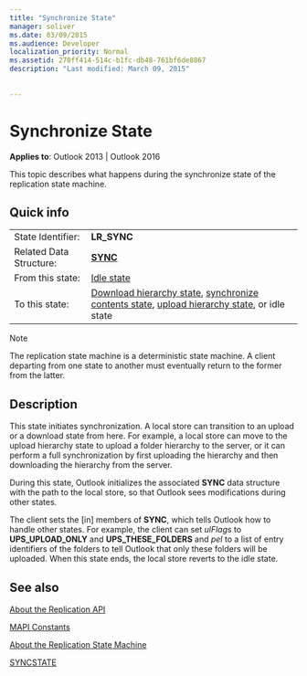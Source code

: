 ```yaml
---
title: "Synchronize State"
manager: soliver
ms.date: 03/09/2015
ms.audience: Developer
localization_priority: Normal
ms.assetid: 270ff414-514c-b1fc-db48-761bf6de8867
description: "Last modified: March 09, 2015"
 
 
---
```


# Synchronize State

  
  
**Applies to**: Outlook 2013 | Outlook 2016 
  
 This topic describes what happens during the synchronize state of the replication state machine. 
  
## Quick info

|||
|:-----|:-----|
|State Identifier:  <br/> |**LR_SYNC** <br/> |
|Related Data Structure:  <br/> |**[SYNC](sync.md)** <br/> |
|From this state:  <br/> |[Idle state](idle-state.md) <br/> |
|To this state:  <br/> |[Download hierarchy state](download-hierarchy-state.md), [synchronize contents state](synchronize-contents-state.md), [upload hierarchy state](upload-hierarchy-state.md), or idle state  <br/> |
   
> [!NOTE]
> The replication state machine is a deterministic state machine. A client departing from one state to another must eventually return to the former from the latter. 
  
## Description

This state initiates synchronization. A local store can transition to an upload or a download state from here. For example, a local store can move to the upload hierarchy state to upload a folder hierarchy to the server, or it can perform a full synchronization by first uploading the hierarchy and then downloading the hierarchy from the server.
  
During this state, Outlook initializes the associated **SYNC** data structure with the path to the local store, so that Outlook sees modifications during other states. 
  
The client sets the [in] members of **SYNC**, which tells Outlook how to handle other states. For example, the client can set  *ulFlags*  to **UPS_UPLOAD_ONLY** and **UPS_THESE_FOLDERS** and  *pel*  to a list of entry identifiers of the folders to tell Outlook that only these folders will be uploaded. When this state ends, the local store reverts to the idle state. 
  
## See also



[About the Replication API](about-the-replication-api.md)
  
[MAPI Constants](mapi-constants.md)
  
[About the Replication State Machine](about-the-replication-state-machine.md)
  
[SYNCSTATE](syncstate.md)

